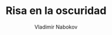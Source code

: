 ---
title: "Risa en la oscuridad"
subtitle: ""
description: ""
layout: book
author: Vladimir Nabokov
started: 2024-05-05
read: 2024-05-15
status: read
rating: 5
color: 
cover: 
pages: 248
link: https://en.wikipedia.org/wiki/Laughter_in_the_Dark_(novel)
---